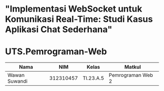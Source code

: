 # "Implementasi WebSocket untuk Komunikasi Real-Time: Studi Kasus Aplikasi Chat Sederhana"

# UTS.Pemrograman-Web
|**Nama**|**NIM**|**Kelas**|**Matkul**|
|----|---|-----|------|
|Wawan Suwandi|312310457|TI.23.A.5|Pemrograman Web 2|
